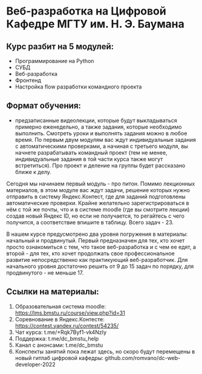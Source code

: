 # Веб-разработка на Цифровой Кафедре МГТУ им. Н. Э. Баумана

## Курс разбит на 5 модулей:

- Программирование на Python
- СУБД
- Веб-разработка
- Фронтенд
- Настройка flow разработки командного проекта

## Формат обучения:
- предзаписанные видеолекции, которые будут выкладываться примерно еженедельно, а также задания, которые необходимо выполнить. Смотреть уроки и выполнять задания можно в любое время. По первым двум модулям вас ждут индивидуальные задания с автоматическими проверками, а начиная с третьего модуля, вы начнете разрабатывать командный проект (тем не менее, индивидуальные задания в той части курса также могут встретиться). Про проект и деление на группы будет рассказано ближе к делу.

Сегодня мы начинаем первый модуль - про питон. Помимо лекционных материалов, в этом модуле вас ждут задачи, решение которых нужно отправить в систему Яндекс.Контест, где для заданий подготовлены автоматические проверки. Крайне желательно зарегистрироваться в нём с той же почты, что и в системе moodle (где вы смотрите лекции) создав новый Яндекс ID, но если не получается, то регайтесь с чего получится, а соответствие впишите в таблицу. Всего задач - 23.

В нашем курсе предусмотрено два уровня погружения в материалы: начальный и продвинутый. Первый предназначен для тех, кто хочет просто ознакомиться с тем, что такое веб-разработка и с чем ее едят, а второй - для тех, кто хочет продолжать свое профессиональное развитие непосредственно как практикующий веб-разработчик. Для начального уровня достаточно решить от 9 до 15 задач по порядку, для продвинутого - не меньше 17.

## Ссылки на материалы:

1. Образовательная система moodle: https://lms.bmstu.ru/course/view.php?id=31
2. Соревнование в Яндекс.Контесте: https://contest.yandex.ru/contest/54235/
3. Чат курса: t.me/+Rqk7Byf1-vk4NzIy
4. Поддержка: t.me/dc_bmstu_help
5. Канал с анонсами: t.me/dc_bmstu
6. Конспекты занятий пока лежат здесь, но скоро будут перемещены в новый гитлаб цифровой кафедры: github.com/romvano/dc-web-developer-2022
